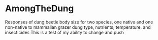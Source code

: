 # AmongTheDung
Responses of dung beetle body size for two species, one native and one non-native to mammalian grazer dung type, nutrients, temperature, and insecticides
 This is a test of my ability to change and push
